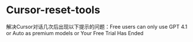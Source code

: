 # Cursor-reset-tools
解决Cursor对话几次后出现以下提示的问题：Free users can only use GPT 4.1 or Auto as premium models or Your Free Trial Has Ended

